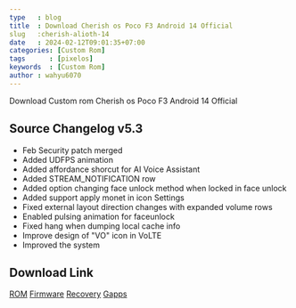 ```yaml
---
type   : blog
title  : Download Cherish os Poco F3 Android 14 Official
slug   :cherish-alioth-14
date   : 2024-02-12T09:01:35+07:00
categories: [Custom Rom]
tags      : [pixelos]
keywords  : [Custom Rom]
author : wahyu6070
---
```


Download Custom rom Cherish os Poco F3 Android 14 Official

## Source Changelog v5.3

- Feb Security patch merged
- Added UDFPS animation
- Added affordance shorcut for AI Voice Assistant
- Added STREAM_NOTIFICATION row
- Added option changing face unlock method when locked in face unlock
- Added support apply monet in icon Settings
- Fixed external layout direction changes with expanded volume rows
- Enabled pulsing animation for faceunlock
- Fixed hang when dumping local cache info
- Improve design of "VO" icon in VoLTE
- Improved the system


## Download Link 

[ROM](https://www.pling.com/p/1551871)
[Firmware](https://t.me/cherishos_alioth/75318)
[Recovery](https://de-dl.orangefox.download/6532c743f55656ab2d86336a)
[Gapps](/)

